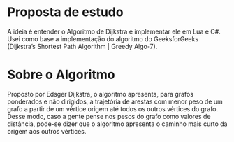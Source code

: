 # Proposta de estudo
A ideia é entender o Algoritmo de Dijkstra e implementar ele em Lua e C#. Usei como base a implementação do algoritmo do GeeksforGeeks (Dijkstra’s Shortest Path Algorithm | Greedy Algo-7).

<h1 align="left">Sobre o Algoritmo</h1>
Proposto por Edsger Dijkstra, o algoritmo apresenta, para grafos ponderados e não dirigidos, a trajetória de arestas com menor peso de um grafo a partir de um vértice origem até todos os outros vértices do grafo. Desse modo, caso a gente pense nos pesos do grafo como valores de distância, pode-se dizer que o algoritmo apresenta o caminho mais curto da origem aos outros vértices.
